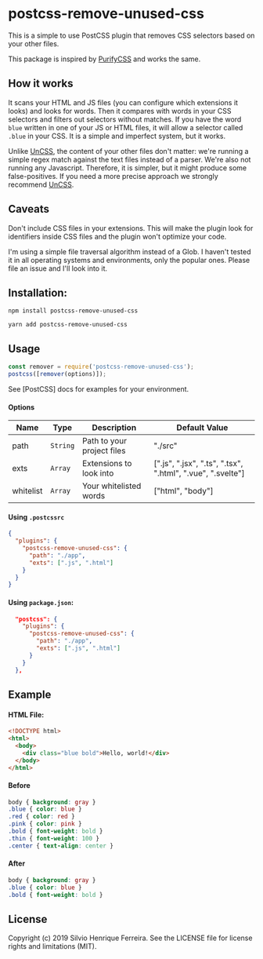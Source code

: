 # postcss-remove-unused-css

This is a simple to use PostCSS plugin that removes CSS selectors based on your other files.

This package is inspired by [PurifyCSS](https://github.com/purifycss/purifycss) and works the same.

## How it works

It scans your HTML and JS files (you can configure which extensions it looks) and looks for words. Then it compares with words in your CSS selectors and filters out selectors without matches. If you have the word `blue` written in one of your JS or HTML files, it will allow a selector called `.blue` in your CSS. It is a simple and imperfect system, but it works.

Unlike [UnCSS](https://github.com/uncss/uncss), the content of your other files don't matter: we're running a simple regex match against the text files instead of a parser. We're also not running any Javascript. Therefore, it is simpler, but it might produce some false-positives. If you need a more precise approach we strongly recommend [UnCSS](https://github.com/uncss/uncss).

## Caveats

Don't include CSS files in your extensions. This will make the plugin look for identifiers inside CSS files and the plugin won't optimize your code.

I'm using a simple file traversal algorithm instead of a Glob. I haven't tested it in all operating systems and environments, only the popular ones. Please file an issue and I'll look into it.

## Installation:

```
npm install postcss-remove-unused-css
```

```
yarn add postcss-remove-unused-css
```

## Usage

```js
const remover = require('postcss-remove-unused-css');
postcss([remover(options)]);
```

See [PostCSS] docs for examples for your environment.

#### Options

| Name      | Type     | Description                | Default Value                                              |
| --------- | -------- | -------------------------- | ---------------------------------------------------------- |
| path      | `String` | Path to your project files | "./src"                                                    |
| exts      | `Array`  | Extensions to look into    | [".js", ".jsx", ".ts", ".tsx", ".html", ".vue", ".svelte"] |
| whitelist | `Array`  | Your whitelisted words     | ["html", "body"]                                           |

#### Using `.postcssrc`

```json
{
  "plugins": {
    "postcss-remove-unused-css": {
      "path": "./app",
      "exts": [".js", ".html"]
    }
  }
}
```

#### Using `package.json`:

```json
  "postcss": {
    "plugins": {
      "postcss-remove-unused-css": {
        "path": "./app",
        "exts": [".js", ".html"]
      }
    }
  },
```

## Example

#### HTML File:

```html
<!DOCTYPE html>
<html>
  <body>
    <div class="blue bold">Hello, world!</div>
  </body>
</html>
```

#### Before

```css
body { background: gray }
.blue { color: blue }
.red { color: red }
.pink { color: pink }
.bold { font-weight: bold }
.thin { font-weight: 100 }
.center { text-align: center }
```

#### After

```css
body { background: gray }
.blue { color: blue }
.bold { font-weight: bold }
```

## License

Copyright (c) 2019 Silvio Henrique Ferreira. See the LICENSE file for license rights and limitations (MIT).
